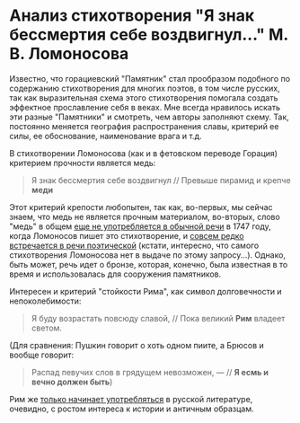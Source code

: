 # Анализ стихотворения "Я знак бессмертия себе воздвигнул..." М. В. Ломоносова

Известно, что горациевский "Памятник" стал прообразом подобного по содержанию стихотворения для многих поэтов, в том числе русских, так как выразительная схема этого стихотворения помогала создать эффектное прославление себя в веках. Мне всегда нравилось искать эти разные "Памятники" и смотреть, чем авторы заполняют схему. Так, постоянно меняется география распространения славы, критерий ее силы, ее обоснование, наименование врага и т.д. 

В стихотворении Ломоносова (как и в фетовском переводе Горация) критерием прочности является медь:
> Я знак бессмертия себе воздвигнул // Превыше пирамид и крепче **меди**

Этот критерий крепости любопытен, так как, во-первых, мы сейчас знаем, что медь не является прочным материалом, во-вторых, слово "медь" в общем [еще не употребляется в обычной речи](https://books.google.com/ngrams/graph?content=%D0%BC%D0%B5%D0%B4%D1%8C&year_start=1740&year_end=2000&corpus=25&smoothing=3&share=&direct_url=t1%3B%2C%D0%BC%D0%B5%D0%B4%D1%8C%3B%2Cc0#t1%3B%2C%D0%BC%D0%B5%D0%B4%D1%8C%3B%2Cc0) в 1747 году, когда Ломоносов пишет это стихотворение, и [совсем редко встречается в речи поэтической](http://search1.ruscorpora.ru/search.xml?env=alpha&mycorp=%28metas%253A%2522author%2522%2520%2526%2520%28%21%25CF%25E0%25F1%25F2%25E5%25F0%25ED%25E0%25EA%29%29&mysent=&mysize=77868&mysentsize=7924&mydocsize=531&dpp=&spp=&spd=&text=lexgramm&mode=poetic&sort=gr_tagging&ext=10&nodia=1&parent1=0&level1=0&lex1=%EC%E5%E4%FC&gramm1=&flags1=&sem1=&parent2=0&level2=0&min2=1&max2=1&lex2=&gramm2=&flags2=&sem2=) (кстати, интересно, что самого стихотворения Ломоносова нет в выдаче по этому запросу...). Однако, быть может, речь идет о бронзе, которая, конечно, была известная в то время и использовалась для сооружения памятников. 

Интересен и критерий "стойкости Рима", как символ долговечности и непоколебимости:
> Я буду возрастать повсюду славой, // Пока великий **Рим** владеет светом.

(Для сравнения: Пушкин говорит о хоть одном пиите, а Брюсов и вообще говорит: 
> Распад певучих слов в грядущем невозможен, — // **Я есмь и вечно должен быть**) 

Рим же [только начинает употребляться](https://books.google.com/ngrams/graph?content=%D0%A0%D0%B8%D0%BC&year_start=1740&year_end=2000&corpus=25&smoothing=3&share=&direct_url=t1%3B%2C%D0%A0%D0%B8%D0%BC%3B%2Cc0#t1%3B%2C%D0%A0%D0%B8%D0%BC%3B%2Cc0) в русской литературе, очевидно, с ростом интереса к истории и античным образцам.
